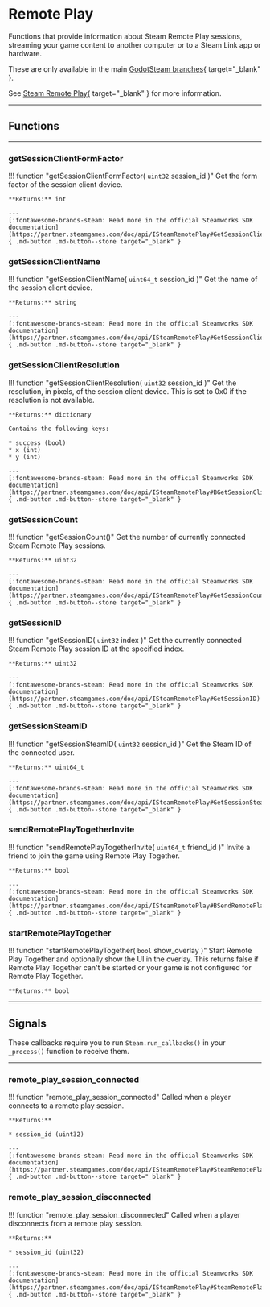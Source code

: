 # Remote Play

Functions that provide information about Steam Remote Play sessions, streaming your game content to another computer or to a Steam Link app or hardware.

These are only available in the main [GodotSteam branches](https://github.com/CoaguCo-Industries/GodotSteam){ target="\_blank" }.
  
See [Steam Remote Play](https://partner.steamgames.com/doc/features/remoteplay){ target="\_blank" } for more information.

---

## Functions

---

### getSessionClientFormFactor

!!! function "getSessionClientFormFactor( ```uint32``` session_id )"
	Get the form factor of the session client device.

	**Returns:** int

    ---
    [:fontawesome-brands-steam: Read more in the official Steamworks SDK documentation](https://partner.steamgames.com/doc/api/ISteamRemotePlay#GetSessionClientFormFactor){ .md-button .md-button--store target="_blank" }

### getSessionClientName

!!! function "getSessionClientName( ```uint64_t``` session_id )"
	Get the name of the session client device.
    
    **Returns:** string

    ---
    [:fontawesome-brands-steam: Read more in the official Steamworks SDK documentation](https://partner.steamgames.com/doc/api/ISteamRemotePlay#GetSessionClientName){ .md-button .md-button--store target="_blank" }

### getSessionClientResolution

!!! function "getSessionClientResolution( ```uint32``` session_id )"
	Get the resolution, in pixels, of the session client device. This is set to 0x0 if the resolution is not available.

	**Returns:** dictionary

	Contains the following keys:
	
	* success (bool)
	* x (int)
	* y (int)

    ---
    [:fontawesome-brands-steam: Read more in the official Steamworks SDK documentation](https://partner.steamgames.com/doc/api/ISteamRemotePlay#BGetSessionClientResolution){ .md-button .md-button--store target="_blank" }

### getSessionCount

!!! function "getSessionCount()"
	Get the number of currently connected Steam Remote Play sessions.

	**Returns:** uint32

    ---
    [:fontawesome-brands-steam: Read more in the official Steamworks SDK documentation](https://partner.steamgames.com/doc/api/ISteamRemotePlay#GetSessionCount){ .md-button .md-button--store target="_blank" }

### getSessionID

!!! function "getSessionID( ```uint32``` index )"
	Get the currently connected Steam Remote Play session ID at the specified index.

	**Returns:** uint32

    ---
    [:fontawesome-brands-steam: Read more in the official Steamworks SDK documentation](https://partner.steamgames.com/doc/api/ISteamRemotePlay#GetSessionID){ .md-button .md-button--store target="_blank" }

### getSessionSteamID

!!! function "getSessionSteamID( ```uint32``` session_id )"
	Get the Steam ID of the connected user.

	**Returns:** uint64_t

    ---
    [:fontawesome-brands-steam: Read more in the official Steamworks SDK documentation](https://partner.steamgames.com/doc/api/ISteamRemotePlay#GetSessionSteamID){ .md-button .md-button--store target="_blank" }

### sendRemotePlayTogetherInvite

!!! function "sendRemotePlayTogetherInvite( ```uint64_t``` friend_id )"
	Invite a friend to join the game using Remote Play Together.
	
	**Returns:** bool

    ---
    [:fontawesome-brands-steam: Read more in the official Steamworks SDK documentation](https://partner.steamgames.com/doc/api/ISteamRemotePlay#BSendRemotePlayTogetherInvite){ .md-button .md-button--store target="_blank" }

### startRemotePlayTogether

!!! function "startRemotePlayTogether( ```bool``` show_overlay )"
	Start Remote Play Together and optionally show the UI in the overlay. This returns false if Remote Play Together can't be started or your game is not configured for Remote Play Together.

	**Returns:** bool

---

## Signals

These callbacks require you to run ```Steam.run_callbacks()``` in your ```_process()``` function to receive them.

---

### remote_play_session_connected

!!! function "remote_play_session_connected"
	Called when a player connects to a remote play session.

	**Returns:**

	* session_id (uint32)

	---
	[:fontawesome-brands-steam: Read more in the official Steamworks SDK documentation](https://partner.steamgames.com/doc/api/ISteamRemotePlay#SteamRemotePlaySessionConnected_t){ .md-button .md-button--store target="_blank" }

### remote_play_session_disconnected

!!! function "remote_play_session_disconnected"
	Called when a player disconnects from a remote play session.

	**Returns:**

	* session_id (uint32)

	---
	[:fontawesome-brands-steam: Read more in the official Steamworks SDK documentation](https://partner.steamgames.com/doc/api/ISteamRemotePlay#SteamRemotePlaySessionDisconnected_t){ .md-button .md-button--store target="_blank" }
